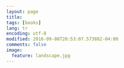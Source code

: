 ```yaml
---
layout: page
title:
tags: [books]
lang: tr
encoding: utf-8
modified: 2016-09-08T20:53:07.573882-04:00
comments: false
image:
  feature: landscape.jpg
---
```



